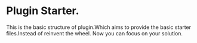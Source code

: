 # Plugin Starter. 
This is the basic structure of plugin.Which aims to provide the basic starter files.Instead of reinvent the wheel. Now you can focus on your solution. 

